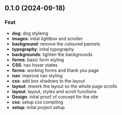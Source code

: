 ## 0.1.0 (2024-09-18)

### Feat

- **dog**: dog styleing
- **images**: inital lightbox and scroller
- **background**: remove the coloured pannels
- **typography**: inital typography
- **backgrounds**: lighten the backgrounds
- **forms**: basic form styling
- **CSS**: nav hover states
- **forms**: working forms and thank you page
- **nav**: improve nav styling
- **css**: add box shadows to the layout
- **layout**: rework the layout so the whole page scrolls
- **layout**: layout, styles and scroll functions
- **Design**: inital proof of concept for the site
- **css**: setup css compiling
- **setup**: inital project setup
